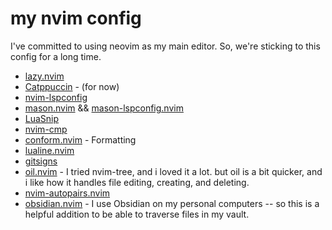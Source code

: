 # my nvim config

I've committed to using neovim as my main editor. So, we're sticking to this config for a long time.

- [lazy.nvim](https://github.com/folke/lazy.nvim)
- [Catppuccin](https://github.com/catppuccin/nvim) - (for now)
- [nvim-lspconfig](https://github.com/neovim/nvim-lspconfig)
- [mason.nvim](https://github.com/williamboman/mason.nvim) && [mason-lspconfig.nvim](https://github.com/williamboman/mason-lspconfig.nvim)
- [LuaSnip](https://github.com/L3MON4D3/LuaSnip)
- [nvim-cmp](http://github.com/hrsh7th/nvim-cmp)
- [conform.nvim](https://github.com/stevearc/conform.nvim) - Formatting
- [lualine.nvim](https://github.com/nvim-lualine/lualine.nvim)
- [gitsigns](https://github.com/lewis6991/gitsigns.nvim)
- [oil.nvim](https://github.com/stevearc/oil.nvim) - I tried nvim-tree, and i loved it a lot. but oil is a bit quicker, and i like how it handles file editing, creating, and deleting. 
- [nvim-autopairs.nvim](https://github.com/windwp/nvim-autopairs)
- [obsidian.nvim](https://github.com/epwalsh/obsidian.nvim) - I use Obsidian on my personal computers -- so this is a helpful addition to be able to traverse files in my vault.

